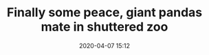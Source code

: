 ---
layout: post
title: Finally some peace, giant pandas mate in shuttered zoo
date: 2020-04-07 15:12
link: https://www.nytimes.com/2020/04/07/world/asia/panda-mating-hong-kong.html
source: The New York Times
---